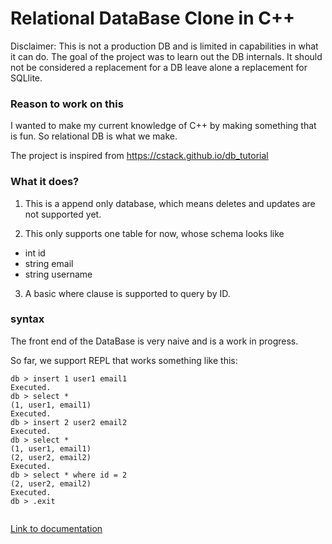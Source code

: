 # Relational DataBase Clone in C++

Disclaimer: This is not a production DB and is limited in capabilities in what it can do.
The goal of the project was to learn out the DB internals.
It should not be considered a replacement for a DB leave alone a replacement for SQLlite.

### Reason to work on this
I wanted to make my current knowledge of C++ by making something that is fun.
So relational DB is what we make.

The project is inspired from https://cstack.github.io/db_tutorial


### What it does?

1) This is a append only database, which means deletes and updates are not supported yet.

2) This only supports one table for now, whose schema looks like
 * int id
 * string email
 * string username
 
 
3) A basic where clause is supported to query by ID.



### syntax

The front end of the DataBase is very naive and is a work in progress.

So far, we support REPL that works something like this:

```
db > insert 1 user1 email1
Executed.
db > select *
(1, user1, email1)
Executed.
db > insert 2 user2 email2
Executed.
db > select *
(1, user1, email1)
(2, user2, email2)
Executed.
db > select * where id = 2
(2, user2, email2)
Executed.
db > .exit
 
```

[Link to documentation](./html/index.html)